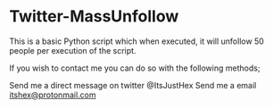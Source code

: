 # Twitter-MassUnfollow
This is a basic Python script which when executed, it will unfollow 50 people per execution of the script. 

If you wish to contact me you can do so with the following methods;

Send me a direct message on twitter @ItsJustHex
Send me a email itshex@protonmail.com
